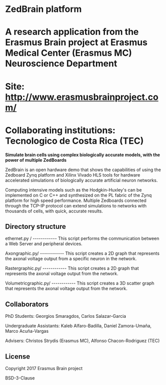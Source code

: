 # ZedBrain platform
# A research application from the Erasmus Brain project at Erasmus Medical Center (Erasmus MC) Neuroscience Department 
# Site: http://www.erasmusbrainproject.com/

# Collaborating institutions: Tecnologico de Costa Rica (TEC)

**Simulate brain cells using complex biologically accurate models, with the power of multiple ZedBoards**

ZedBrain is an open hardware demo that shows the capabilities of using the Zedboard Zynq platform and Xilinx Vivado HLS tools for hardware accelerated simulations of biologically accurate artificial neuron networks. 

Computing intensive models such as the Hodgkin-Huxley's can be implemented on C or C++ and synthesized on the PL fabric of the Zynq platform for high speed performance. Multiple Zedboards connected through the TCP-IP protocol can extend simulations to networks with thousands of cells, with quick, accurate results.

## Directory structure
ethernet.py / ------------ This script performs the communication between a Web Server and peripheral devices.

Axongraphic.py/ ------------ This script creates a 2D graph that represents the axonal voltage output from a specific neuron in the network.

Rastergraphic.py/ ------------ This script creates a 2D graph that represents the axonal voltage output from the network.

Volumetricgraphic.py/ ------------ This script creates a 3D scatter graph that represents the axonal voltage output from the network.


## Collaborators

PhD Students: Georgios Smaragdos, Carlos Salazar-Garcia

Undergraduate Assistants: Kaleb Alfaro-Badilla, Daniel Zamora-Umaña, Marco Acuña-Vargas

Advisers: Christos Strydis (Erasmus MC), Alfonso Chacon-Rodriguez (TEC)

## License
Copyright 2017 Erasmus Brain project

BSD-3-Clause
